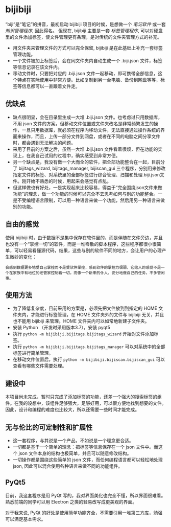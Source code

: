 # bijibiji

“biji”是“笔记”的拼音，最初启动 bijibiji 项目的时候，是想做一个 _笔记软件_ 或一套 _知识管理程序_, 因此得名。
但现在, bijibiji 主要是一套 _标签管理程序_, 可以对硬盘里的文件添加标签，使文件管理更有条理，是对传统的文件夹管理方式的补充。

- 用文件夹来管理文件的方式可以完全保留, bijibiji 是在此基础上补充一套标签管理功能。
- 一个文件被加上标签后，会在同文件夹内自动生成一个 .biji.json 文件，标签等信息记录在该文件内。
- 移动文件时，只要把对应的 .biji.json 文件一起移动，即可携带全部信息，这个特点在实际使用中非常方便。比如复制到另一台电脑、备份到网盘等等，标签等信息都可以一直跟着文件走。


## 优缺点

- 缺点很明显，会在目录里生成一大堆 .biji.json 文件。也考虑过只用数据库，不用 json 文件的方案，但移动文件位置或文件夹改名是非常频繁发生的操作，一旦只用数据库，就必须在程序内移动文件，无法直接通过操作系统的界面来操作，而且，上传一部分文件到网盘，或者在不同的电脑之间分享文件时，都会遇到无法解决的问题。
- 采用了目前的方案之后，虽然一大堆 .biji.json 文件看着很烦，但在功能的实现上，在我自己试用的过程中，确实感受到非常方便。
- 另一个缺点是，我没有做一个大而全的软件，把全部功能整合在一起，目前分了 bijitags_wizard, bijitags_manager, bijiscan_gui 三个程序，分别用来修改指定文件的标签、对系统里的全部标签进行综合管理、扫描和处理.biji.json文件。刚开始不熟悉的时候，用起来会感觉有点乱。
- 但这样做也有好处，一是实现起来比较容易，得益于“完全围绕json文件来做功能”的理念，做一个功能的时候可以完全不去思考如何与别的功能整合。一是不受编程语言限制，可以用一种语言来做一个功能，然后用另一种语言来做别的功能。


## 自由的感觉

使用 bijibiji 时，由于数据不是集中保存在软件里的，而是伴随在文件旁边，并且也没有一个“掌控一切”的软件，而是一堆零散的脚本程序，这些程序都很小很简单，可以轻易看懂源代码，结果，这些与别的软件不同的地方，会让用户的心理产生微妙的变化：

    会感到数据更多地受自己掌控而不是受软件掌控，感到软件的掌控力很弱，它给人的感觉不是一个在家族中有地位的老管家控制着一切，而像一个新来的仆人，安分地做自己的任务，不多管闲事。


## 使用方法

- 为了降低复杂度，目前采用的方案是，必须先把文件放到到指定的 HOME 文件夹内，才能进行标签管理，在 HOME 文件夹外的文件与 bijibiji 无关，并且也不能用 bijibiji 来管理。HOME 文件夹内可以如常地新建子文件夹。
- 安装 Python （开发时采用版本3.7），安装 pyqt5
- 执行 `python -m bijibiji.bijitags.bijitags_wizard` 开始对文件添加标签。
- 执行 `python -m bijibiji.bijitags.bijitags_manager` 可以对系统中的全部标签进行简单管理。
- 在移动文件位置后，执行 `python -m bijibiji.bijiscan.bijiscan_gui` 可以查看有哪些文件需要处理。


## 建设中

本项目尚未完成，暂时只完成了添加标签的功能，还差一个强大的搜索标签的组件。在我的设想中，该组件足够强大，足够好用，可以很方便地找到想要的文件。因此，设计和编程的难度也比较大，所以还需要一些时间才能完成。


## 无与伦比的可定制性和扩展性

- 这一套程序，与其说是一个产品，不如说是一个理念更合适。
- 一切都是基于一个简单的理念：把标签等信息保存在一个 json 文件中。而这个 json 文件本身的结构也极简单，并且可以随意修改结构。
- 一切操作都是围绕这些简单的 json 文件，而任何编程语言都可以轻松地处理 json, 因此可以混合使用各种语言来做不同的功能组件。


## PyQt5

目前，我这套程序是用 PyQt 写的，我对界面美化也完全不懂，所以界面很难看。熟悉前端的同学可以用 Electron 之类的轻易改写成更美观的界面。

对于我来说, PyQt 的好处是使用简单功能齐全，不需要引用一堆第三方库，勉强可以满足基本需求。
